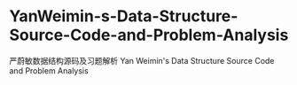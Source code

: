 # YanWeimin-s-Data-Structure-Source-Code-and-Problem-Analysis
严蔚敏数据结构源码及习题解析 Yan Weimin's Data Structure Source Code and Problem Analysis
